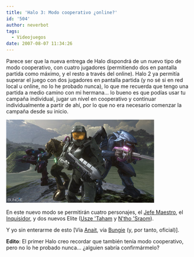 ```yaml
---
title: 'Halo 3: Modo cooperativo ¿online?'
id: '504'
author: neverbot
tags:
  - Videojuegos
date: 2007-08-07 11:34:26
---
```


Parece ser que la nueva entrega de Halo dispondrá de un nuevo tipo de modo cooperativo, con cuatro jugadores (permitiendo dos en pantalla partida como máximo, y el resto a través del online). Halo 2 ya permitía superar el juego con dos jugadores en pantalla partida (y no sé si en red local u online, no lo he probado nunca), lo que me recuerda que tengo una partida a medio camino con mi hermana... lo bueno es que podías usar tu campaña individual, jugar un nivel en cooperativo y continuar individualmente a partir de ahí, por lo que no era necesario comenzar la campaña desde su inicio.

![Personajes del nuevo modo cooperativo](./halo-3-modo-cooperativo-online/halo3_cooperativo.jpg "Personajes del nuevo modo cooperativo")

En este nuevo modo se permitirán cuatro personajes, el [Jefe Maestro](http://en.wikipedia.org/wiki/Master_Chief_(Halo)), el [Inquisidor](http://en.wikipedia.org/wiki/Arbiter_%28Halo%29), y dos nuevos Elite ([Usze 'Taham](http://en.wikipedia.org/wiki/Characters_in_the_Halo_series#Usze_.E2.80.98Taham) y [N'tho 'Sraom](http://en.wikipedia.org/wiki/Characters_in_the_Halo_series#N.E2.80.99tho_.E2.80.98Sraom)).

Y yo sin enterarme de esto \[Vía [Anait](http://www.anaitgames.com/?p=5172), vía [Bungie](http://www.bungie.net/News/content.aspx?type=topnews&link=thesoundofsack) (y, por tanto, oficial)\].

**Edito**: El primer Halo creo recordar que también tenía modo cooperativo, pero no lo he probado nunca... ¿alguien sabría confirmármelo?